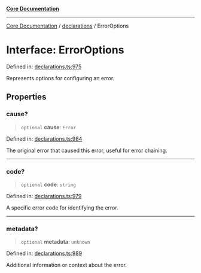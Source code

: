[**Core Documentation**](../../README.md)

***

[Core Documentation](../../README.md) / [declarations](../README.md) / ErrorOptions

# Interface: ErrorOptions

Defined in: [declarations.ts:975](https://github.com/stonemjs/core/blob/3581a30de158e951ead319c3cc6abead0be9639f/src/declarations.ts#L975)

Represents options for configuring an error.

## Properties

### cause?

> `optional` **cause**: `Error`

Defined in: [declarations.ts:984](https://github.com/stonemjs/core/blob/3581a30de158e951ead319c3cc6abead0be9639f/src/declarations.ts#L984)

The original error that caused this error, useful for error chaining.

***

### code?

> `optional` **code**: `string`

Defined in: [declarations.ts:979](https://github.com/stonemjs/core/blob/3581a30de158e951ead319c3cc6abead0be9639f/src/declarations.ts#L979)

A specific error code for identifying the error.

***

### metadata?

> `optional` **metadata**: `unknown`

Defined in: [declarations.ts:989](https://github.com/stonemjs/core/blob/3581a30de158e951ead319c3cc6abead0be9639f/src/declarations.ts#L989)

Additional information or context about the error.
